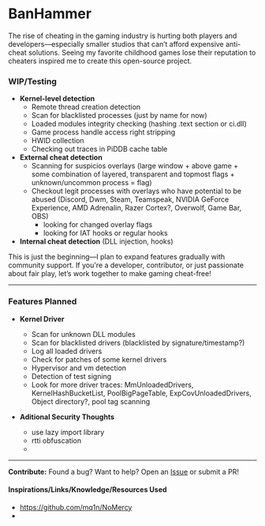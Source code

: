 # BanHammer

The rise of cheating in the gaming industry is hurting both players and developers—especially smaller studios that can’t afford expensive anti-cheat solutions. Seeing my favorite childhood games lose their reputation to cheaters inspired me to create this open-source project.  

### **WIP/Testing**  
- **Kernel-level detection**
  - Remote thread creation detection
  - Scan for blacklisted processes (just by name for now)
  - Loaded modules integrity checking (hashing .text section or ci.dll)
  - Game process handle access right stripping
  - HWID collection
  - Checking out traces in PiDDB cache table
- **External cheat detection**
  - Scanning for suspicios overlays (large window + above game + some combination of layered, transparent and topmost flags + unknown/uncommon process = flag)
  - Checkout legit processes with overlays who have potential to be abused (Discord, Dwm, Steam, Teamspeak, NVIDIA GeForce Experience, AMD Adrenalin, Razer Cortex?, Overwolf, Game Bar, OBS)
    - looking for changed overlay flags
    - looking for IAT hooks or regular hooks
- **Internal cheat detection** (DLL injection, hooks)  

This is just the beginning—I plan to expand features gradually with community support. If you're a developer, contributor, or just passionate about fair play, let’s work together to make gaming cheat-free!  

---

### **Features Planned**  

- **Kernel Driver**
  - Scan for unknown DLL modules
  - Scan for blacklisted drivers (blacklisted by signature/timestamp?)
  - Log all loaded drivers
  - Check for patches of some kernel drivers
  - Hypervisor and vm detection
  - Detection of test signing
  - Look for more driver traces: MmUnloadedDrivers, KernelHashBucketList, PoolBigPageTable, ExpCovUnloadedDrivers, Object directory?, pool tag scanning

- **Aditional Security Thoughts**
  - use lazy import library
  - rtti obfuscation
  - 

---

**Contribute:** Found a bug? Want to help? Open an [Issue](https://github.com/bbugdigger/BanHammer/issues) or submit a PR!  

#### Inspirations/Links/Knowledge/Resources Used

- https://github.com/mq1n/NoMercy
- 
